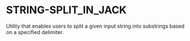 # STRING-SPLIT_IN_JACK
 Utility that enables users to split a given input string into substrings based on a specified delimiter.
